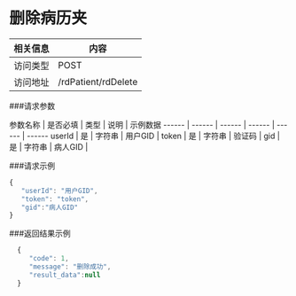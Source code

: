# 删除病历夹
 相关信息 | 内容
 ------ | ------
 访问类型 | POST
 访问地址 | /rdPatient/rdDelete

###请求参数

 参数名称 | 是否必填 | 类型 | 说明 | 示例数据
 ------ | ------ | ------ | ------ | ------ | ------
 userId | 是 | 字符串 | 用户GID | 
 token | 是 | 字符串 | 验证码 | 
 gid | 是 | 字符串 | 病人GID | 

###请求示例
```javascript
{
   "userId": "用户GID",
   "token": "token",
   "gid":"病人GID"
}
```

###返回结果示例

```javascript
  {
     "code": 1,
     "message": "删除成功",
     "result_data":null
  }



```
